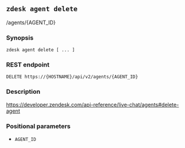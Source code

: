 ## `zdesk agent delete`

/agents/{AGENT_ID}

### Synopsis

    zdesk agent delete [ ... ]

### REST endpoint

    DELETE https://{HOSTNAME}/api/v2/agents/{AGENT_ID}

### Description

https://developer.zendesk.com/api-reference/live-chat/agents#delete-agent

### Positional parameters

* `AGENT_ID`

